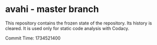 # avahi - master branch

This repository contains the frozen state of the repository.
Its history is cleared. It is used only for static code
analysis with Codacy.

Commit Time: 1734521400